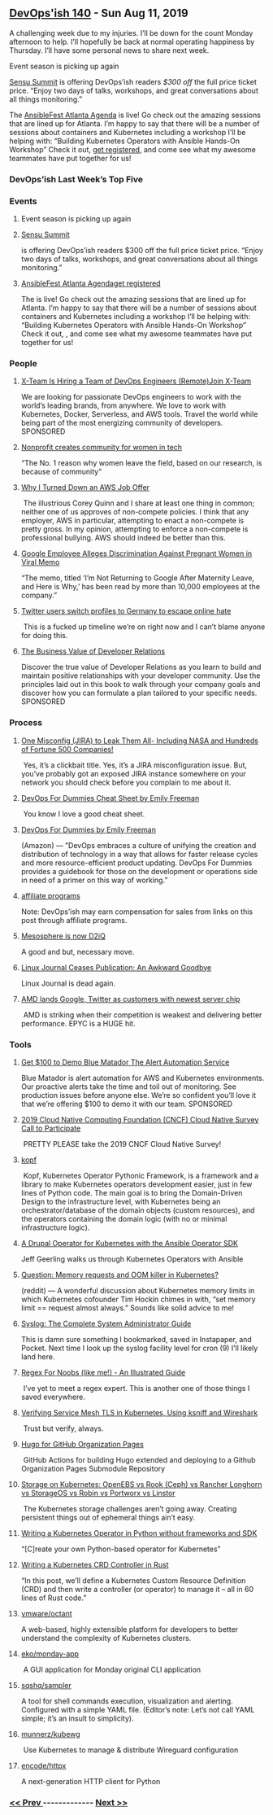 ## [DevOps'ish 140](https://devopsish.com/140) - Sun Aug 11, 2019

A challenging week due to my injuries. I’ll be down for the count Monday afternoon to help. I’ll hopefully be back at normal operating happiness by Thursday. I’ll have some personal news to share next week.

Event season is picking up again

<a href="https://ti.to/sensu/sensu-summit-2019/discount/DevOpsIsh">Sensu Summit</a> is offering DevOps’ish readers <em>$300 off</em> the full price ticket price. “Enjoy two days of talks, workshops, and great conversations about all things monitoring.”

The <a href="https://cshort.co/fest">AnsibleFest Atlanta Agenda</a> is live! Go check out the amazing sessions that are lined up for Atlanta. I’m happy to say that there will be a number of sessions about containers and Kubernetes including a workshop I’ll be helping with: “Building Kubernetes Operators with Ansible Hands-On Workshop” Check it out, <a href="https://cshort.co/fest-reg">get registered</a>, and come see what my awesome teammates have put together for us!

### DevOps’ish Last Week’s Top Five

### Events

1. []()

    Event season is picking up again
1. [Sensu Summit](https://ti.to/sensu/sensu-summit-2019/discount/DevOpsIsh)

    is offering DevOps’ish readers $300 off the full price ticket price. “Enjoy two days of talks, workshops, and great conversations about all things monitoring.”
1. [AnsibleFest Atlanta Agendaget registered](https://cshort.co/fest)

    The  is live! Go check out the amazing sessions that are lined up for Atlanta. I’m happy to say that there will be a number of sessions about containers and Kubernetes including a workshop I’ll be helping with: “Building Kubernetes Operators with Ansible Hands-On Workshop” Check it out, , and come see what my awesome teammates have put together for us!
### People

1. [X-Team Is Hiring a Team of DevOps Engineers (Remote)Join X-Team](https://cshort.co/2GImsty)

    We are looking for passionate DevOps engineers to work with the world’s leading brands, from anywhere. We love to work with Kubernetes, Docker, Serverless, and AWS tools. Travel the world while being part of the most energizing community of developers.  SPONSORED
1. [Nonprofit creates community for women in tech](https://www.wraltechwire.com/2019/08/07/non-profit-creates-community-for-women-in-tech/)

     “The No. 1 reason why women leave the field, based on our research, is because of community”
1. [Why I Turned Down an AWS Job Offer](https://www.lastweekinaws.com/blog/why-i-turned-down-an-aws-job-offer/)

     The illustrious Corey Quinn and I share at least one thing in common; neither one of us approves of non-compete policies. I think that any employer, AWS in particular, attempting to enact a non-compete is pretty gross. In my opinion, attempting to enforce a non-compete is professional bullying. AWS should indeed be better than this.
1. [Google Employee Alleges Discrimination Against Pregnant Women in Viral Memo](https://www.vice.com/en_us/article/59nmkx/google-employee-alleges-discrimination-against-pregnant-women-in-viral-memo)

     “The memo, titled ‘I’m Not Returning to Google After Maternity Leave, and Here is Why,’ has been read by more than 10,000 employees at the company.”
1. [Twitter users switch profiles to Germany to escape online hate](https://www.cnbc.com/2019/08/02/twitter-users-switch-profiles-to-germany-to-escape-online-hate.html)

     This is a fucked up timeline we’re on right now and I can’t blame anyone for doing this.
1. [The Business Value of Developer Relations](https://cshort.co/2K9XsgV)

    Discover the true value of Developer Relations as you learn to build and maintain positive relationships with your developer community. Use the principles laid out in this book to walk through your company goals and discover how you can formulate a plan tailored to your specific needs. SPONSORED
### Process

1. [One Misconfig (JIRA) to Leak Them All- Including NASA and Hundreds of Fortune 500 Companies!](https://medium.com/@logicbomb_1/one-misconfig-jira-to-leak-them-all-including-nasa-and-hundreds-of-fortune-500-companies-a70957ef03c7)

     Yes, it’s a clickbait title. Yes, it’s a JIRA misconfiguration issue. But, you’ve probably got an exposed JIRA instance somewhere on your network you should check before you complain to me about it.
1. [DevOps For Dummies Cheat Sheet by Emily Freeman](https://www.dummies.com/business/operations-management/devops-for-dummies-cheat-sheet/)

     You know I love a good cheat sheet.
1. [DevOps For Dummies by Emily Freeman](https://amzn.to/2YWRrsr)

    (Amazon) — ”DevOps embraces a culture of unifying the creation and distribution of technology in a way that allows for faster release cycles and more resource-efficient product updating. DevOps For Dummies provides a guidebook for those on the development or operations side in need of a primer on this way of working.”
1. [affiliate programs](../terms/)

    Note: DevOps’ish may earn compensation for sales from links on this post through affiliate programs.
1. [Mesosphere is now D2iQ](https://d2iq.com/blog/mesosphere-is-now-d2iq)

     A good and but, necessary move.
1. [Linux Journal Ceases Publication: An Awkward Goodbye](https://www.linuxjournal.com/content/linux-journal-ceases-publication-awkward-goodbye)

     Linux Journal is dead again.
1. [AMD lands Google, Twitter as customers with newest server chip](https://www.reuters.com/article/us-amd-alphabet-idUSKCN1UX2KL)

     AMD is striking when their competition is weakest and delivering better performance. EPYC is a HUGE hit.
### Tools

1. [Get $100 to Demo Blue Matador The Alert Automation Service](https://cshort.co/2YKgZg4)

    Blue Matador is alert automation for AWS and Kubernetes environments. Our proactive alerts take the time and toil out of monitoring. See production issues before anyone else. We’re so confident you’ll love it that we’re offering $100 to demo it with our team. SPONSORED
1. [2019 Cloud Native Computing Foundation (CNCF) Cloud Native Survey Call to Participate](https://www.cncf.io/blog/2019/08/08/2019-cncf-cloud-native-survey-call-to-participate/)

     PRETTY PLEASE take the 2019 CNCF Cloud Native Survey!
1. [kopf](https://github.com/zalando-incubator/kopf)

     Kopf, Kubernetes Operator Pythonic Framework, is a framework and a library to make Kubernetes operators development easier, just in few lines of Python code. The main goal is to bring the Domain-Driven Design to the infrastructure level, with Kubernetes being an orchestrator/database of the domain objects (custom resources), and the operators containing the domain logic (with no or minimal infrastructure logic).
1. [A Drupal Operator for Kubernetes with the Ansible Operator SDK](https://www.jeffgeerling.com/blog/2019/drupal-operator-kubernetes-ansible-operator-sdk)

     Jeff Geerling walks us through Kubernetes Operators with Ansible
1. [Question: Memory requests and OOM killer in Kubernetes?](https://www.reddit.com/r/kubernetes/comments/clhi23/question_memory_requests_and_oom_killer_in/)

    (reddit) — A wonderful discussion about Kubernetes memory limits in which Kubernetes cofounder Tim Hockin chimes in with, “set memory limit == request almost always.” Sounds like solid advice to me!
1. [Syslog: The Complete System Administrator Guide](https://devconnected.com/syslog-the-complete-system-administrator-guide/)

     This is damn sure something I bookmarked, saved in Instapaper, and Pocket. Next time I look up the syslog facility level for cron (9) I’ll likely land here.
1. [Regex For Noobs (like me!) - An Illustrated Guide](https://www.janmeppe.com/blog/regex-for-noobs/)

     I’ve yet to meet a regex expert. This is another one of those things I saved everywhere.
1. [Verifying Service Mesh TLS in Kubernetes, Using ksniff and Wireshark](https://blog.getambassador.io/verifying-service-mesh-tls-in-kubernetes-using-ksniff-and-wireshark-454b1e3f4dc9)

     Trust but verify, always.
1. [Hugo for GitHub Organization Pages](https://github.com/marketplace/actions/hugo-for-github-organization-pages)

     GitHub Actions for building Hugo extended and deploying to a Github Organization Pages Submodule Repository
1. [Storage on Kubernetes: OpenEBS vs Rook (Ceph) vs Rancher Longhorn vs StorageOS vs Robin vs Portworx vs Linstor](http://vitobotta.com/2019/08/06/kubernetes-storage-openebs-rook-longhorn-storageos-robin-portworx/)

     The Kubernetes storage challenges aren’t going away. Creating persistent things out of ephemeral things ain’t easy.
1. [Writing a Kubernetes Operator in Python without frameworks and SDK](https://medium.com/flant-com/kubernetes-operator-in-python-451f2d2e33f3)

     “[C]reate your own Python-based operator for Kubernetes”
1. [Writing a Kubernetes CRD Controller in Rust](http://technosophos.com/2019/08/07/writing-a-kubernetes-controller-in-rust.html)

     “In this post, we’ll define a Kubernetes Custom Resource Definition (CRD) and then write a controller (or operator) to manage it – all in 60 lines of Rust code.”
1. [vmware/octant](https://github.com/vmware/octant)

     A web-based, highly extensible platform for developers to better understand the complexity of Kubernetes clusters.
1. [eko/monday-app](https://github.com/eko/monday-app)

     A GUI application for Monday original CLI application
1. [sqshq/sampler](https://github.com/sqshq/sampler)

     A tool for shell commands execution, visualization and alerting. Configured with a simple YAML file. (Editor’s note: Let’s not call YAML simple; it’s an insult to simplicity).
1. [munnerz/kubewg](https://github.com/munnerz/kubewg)

     Use Kubernetes to manage & distribute Wireguard configuration
1. [encode/httpx](https://github.com/encode/httpx)

     A next-generation HTTP client for Python

### [ << Prev ](devopsweekly-139.md) ------------- [ Next >> ](devopsweekly-141.md)